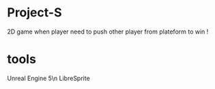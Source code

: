 # Project-S
2D game when player need to push other player from plateform to win !

# tools
Unreal Engine 5\n
LibreSprite
